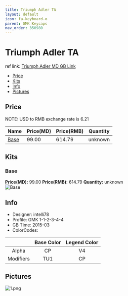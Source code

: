 ```yaml
---
title: Triumph Adler TA
layout: default
icon: fa-keyboard-o
parent: GMK Keycaps
nav_order: 350980
---
```


# Triumph Adler TA

ref link: [Triumph Adler MD GB Link](https://www.massdrop.com/buy/triumph-adler-gmk-keyset)

* [Price](#price)
* [Kits](#kits)
* [Info](#info)
* [Pictures](#pictures)


## Price  
NOTE: USD to RMB exchange rate is 6.21

| Name          | Price(MD)    |  Price(RMB) | Quantity |
| ------------- | ------------ |  ---------- | -------- |
|[Base](#base)|99.00|614.79|unknown|


## Kits
### Base
**Price(MD):** 99.00    **Price(RMB):** 614.79    **Quantity:** unknown  
<img src="{{ 'assets/images/gmk-keycaps/triumphadler/kits_pics/base.jpeg' | relative_url }}" alt="Base" class="image featured">


## Info
* Designer: intelli78
* Profile: GMK 1-1-2-3-4-4
* GB Time: 2015-03
* ColorCodes:  

| |Base Color     | Legend Color
| :-------------: | :-------------: | :------------:
|Alpha|CP|V4
|Modifiers|TU1|CP


## Pictures
<img src="{{ 'assets/images/gmk-keycaps/triumphadler/rendering_pics/1.png' | relative_url }}" alt="1.png" class="image featured">
